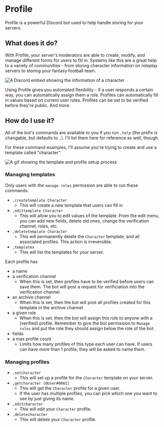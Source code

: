 # Profile

Profile is a powerful Discord bot used to help handle storing for your servers. 

## What does it do?

With Profile, your server's moderators are able to create, modify, and manage different forms for users to fill in. Systems like this are a great help to a variety of communities - from storing character information on roleplay servers to storing your fantasy football team.

![A Discord embed showing the information of a character](https://voxelfox.co.uk/static/images/profile/new/created_profile.png)

Using Profile gives you automated flexibility - if a user responds a certain way, you can automatically assign them a role. Profiles can automatically fill in values based on current user roles. Profiles can be set to be verified before they're public. And more.

## How do I use it?

All of the bot's commands are available to you if you run `,help` (the prefix is changable, but defaults to `,`). I'll list them here for reference as well, though.

For these command examples, I'll assume you're trying to create and use a template called "character"

![A gif showing the template and profile setup process](https://voxelfox.co.uk/static/images/profile/new/template_and_profile_creation.gif)

### Managing templates

Only users with the `manage roles` permission are able to run these commands.

* `,createtemplate Character`
    * This will create a new template that users can fill in
* `,edittemplate Character`
    * This will allow you to edit values of the template. From the edit menu, you can add new fields, delete old ones, change the verification channel, roles, etc.
* `,deletetemplate Character`
    * This will permanently delete the `Character` template, and all associated profiles. This action is irreversible.
* `,templates`
    * This will list the templates for your server.

Each profile has

* a name
* a verification channel
    * When this is set, then profiles have to be verified before users can save them. The bot will post a request for verificiation into the verification channel.
* an archive channel
    * When this is set, then the bot will post all profiles created for this template in the archive channel
* a given role
    * When this is set, then the bot will assign this role to anyone with a (verified) profile. Remember to give the bot permission to `Manage roles` and put the role they should assign below the role of the bot.
* fields
* a max profile count
    * Limits how many profiles of this type each user can have. If users can have more than 1 profile, they will be asked to name them.

### Managing profiles

* `,setcharacter`
    * This will set up a profile for the `Character` template on your server.
* `,getcharacter [@User#0001]`
    * This will get the `Character` profile for a given user.
    * If the user has multiple profiles, you can pick which one you want to see by just giving its name.
* `,editcharacter`
    * This will edit your `Character` profile.
* `,deletecharacter`
    * This will delete your `Character` profile.
